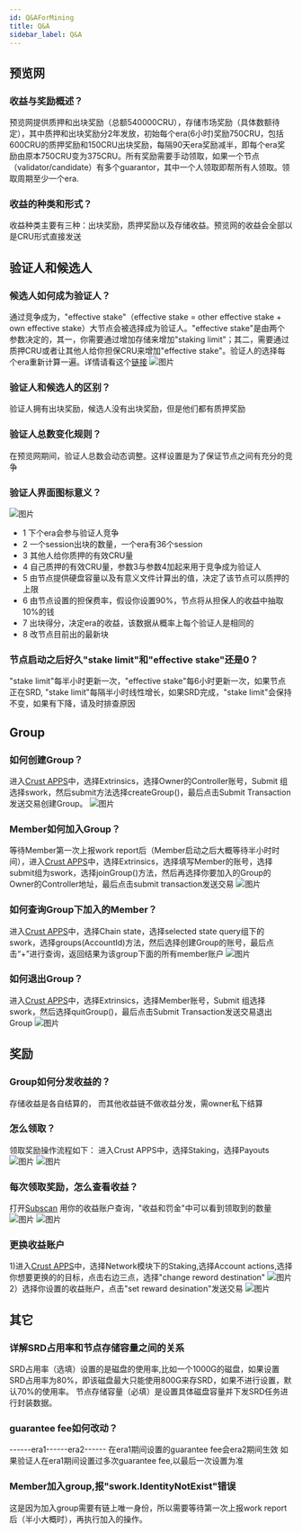 ```yaml
---
id: Q&AForMining
title: Q&A
sidebar_label: Q&A
---
```


## 预览网

### 收益与奖励概述？
预览网提供质押和出块奖励（总额540000CRU），存储市场奖励（具体数额待定），其中质押和出块奖励分2年发放，初始每个era(6小时)奖励750CRU，包括600CRU的质押奖励和150CRU出块奖励，每隔90天era奖励减半，即每个era奖励由原本750CRU变为375CRU。所有奖励需要手动领取，如果一个节点（validator/candidate）有多个guarantor，其中一个人领取即帮所有人领取。领取周期至少一个era.

### 收益的种类和形式？

收益种类主要有三种：出块奖励，质押奖励以及存储收益。预览网的收益会全部以是CRU形式直接发送

## 验证人和候选人

### 候选人如何成为验证人？

通过竞争成为，"effective stake"（effective stake = other effective stake + own effective stake）大节点会被选择成为验证人。"effective stake"是由两个参数决定的，其一，你需要通过增加存储来增加"staking limit"；其二，需要通过质押CRU或者让其他人给你担保CRU来增加"effective stake"。验证人的选择每个era重新计算一遍。详情请看这个[链接](validatorGuidance.md)
![图片](assets/qa/be_validator.png)

### 验证人和候选人的区别？

验证人拥有出块奖励，候选人没有出块奖励，但是他们都有质押奖励

### 验证人总数变化规则？

在预览网期间，验证人总数会动态调整。这样设置是为了保证节点之间有充分的竞争

### 验证人界面图标意义？
![图片](assets/qa/app_validator_page.png)
- 1 下个era会参与验证人竞争
- 2 一个session出块的数量，一个era有36个session
- 3 其他人给你质押的有效CRU量
- 4 自己质押的有效CRU量，参数3与参数4加起来用于竞争成为验证人
- 5 由节点提供硬盘容量以及有意义文件计算出的值，决定了该节点可以质押的上限
- 6 由节点设置的担保费率，假设你设置90%，节点将从担保人的收益中抽取10%的钱
- 7 出块得分，决定era的收益，该数据从概率上每个验证人是相同的
- 8 改节点目前出的最新块

### 节点启动之后好久"stake limit"和"effective stake"还是0？
"stake limit"每半小时更新一次，"effective stake"每6小时更新一次，如果节点正在SRD, "stake limit"每隔半小时线性增长，如果SRD完成，"stake limit"会保持不变，如果有下降，请及时排查原因

## Group

### 如何创建Group？
进入[Crust APPS](https://apps.crust.network/#/explorer)中，选择Extrinsics，选择Owner的Controller账号，Submit 组选择swork，然后submit方法选择createGroup()，最后点击Submit Transaction发送交易创建Group。
![图片](assets/qa/create_group.png)

### Member如何加入Group？
等待Member第一次上报work report后（Member启动之后大概等待半小时时间），进入[Crust APPS](https://apps.crust.network/#/explorer)中，选择Extrinsics，选择填写Member的账号，选择submit组为swork，选择joinGroup()方法，然后再选择你要加入的Group的Owner的Controller地址，最后点击submit transaction发送交易
![图片](assets/qa/join_group.png)

### 如何查询Group下加入的Member？
进入[Crust APPS](https://apps.crust.network/#/explorer)中，选择Chain state，选择selected state query组下的
swork，选择groups(AccountId)方法，然后选择创建Group的账号，最后点击“+”进行查询，返回结果为该group下面的所有member账户
![图片](assets/qa/check_member.png)

### 如何退出Group？
进入[Crust APPS](https://apps.crust.network/#/explorer)中，选择Extrinsics，选择Member账号，Submit 组选择swork，然后选择quitGroup()，最后点击Submit Transaction发送交易退出Group
![图片](assets/qa/quit_group.png)

## 奖励

### Group如何分发收益的？
存储收益是各自结算的， 而其他收益链不做收益分发，需owner私下结算

### 怎么领取？
领取奖励操作流程如下：
进入Crust APPS中，选择Staking，选择Payouts
![图片](assets/qa/payouts1.jpg)
![图片](assets/qa/payouts2.jpg)

### 每次领取奖励，怎么查看收益？
打开[Subscan](https://crust.subscan.io/)
用你的收益账户查询，"收益和罚金"中可以看到领取到的数量
![图片](assets/qa/subscanreward1.jpg)
![图片](assets/qa/subscanreward2.jpg)

### 更换收益账户
1)进入[Crust APPS](https://apps.crust.network/#/explorer)中，选择Network模块下的Staking,选择Account actions,选择你想要更换的的目标，点击右边三点，选择"change reword destination"
![图片](assets/qa/changerewarddestination1.jpg)
2）选择你设置的收益账户，点击"set reward desination"发送交易
![图片](assets/qa/changerewarddestination2.jpg)

## 其它

### 详解SRD占用率和节点存储容量之间的关系
SRD占用率（选填）设置的是磁盘的使用率,比如一个1000G的磁盘，如果设置SRD占用率为80%，即该磁盘最大只能使用800G来存SRD，如果不进行设置，默认70%的使用率。
节点存储容量（必填）是设置具体磁盘容量并下发SRD任务进行封装数据。

### guarantee fee如何改动？
------era1------era2------
在era1期间设置的guarantee fee会era2期间生效
如果验证人在era1期间设置过多次guarantee fee,以最后一次设置为准

### Member加入group,报"swork.IdentityNotExist"错误
这是因为加入group需要有链上唯一身份，所以需要等待第一次上报work report后（半小大概时），再执行加入的操作。
